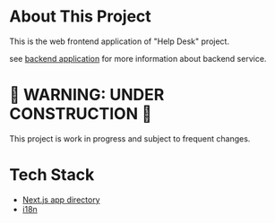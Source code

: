 # About This Project

This is the web frontend application of "Help Desk" project.

see [backend application](https://github.com/kumanote/help-desk-server) for more information about backend service.

# 🚧 WARNING: UNDER CONSTRUCTION 🚧

This project is work in progress and subject to frequent changes.

# Tech Stack

- [Next.js app directory](https://beta.nextjs.org/docs)
- [i18n](https://beta.nextjs.org/docs/guides/internationalization)
